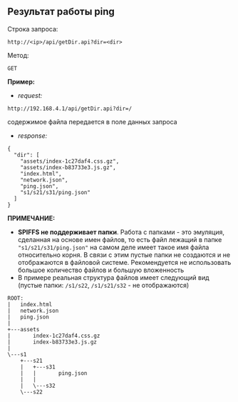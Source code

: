 ## Результат работы ping

Строка запроса:

 `http://<ip>/api/getDir.api?dir=<dir>`

Метод:

`GET`

**Пример:**

* *request:*

`http://192.168.4.1/api/getDir.api?dir=/`

содержимое файла передается в поле данных запроса

* *response:*

```
{
  "dir": [
    "assets/index-1c27daf4.css.gz",
    "assets/index-b83733e3.js.gz",
    "index.html",
    "network.json",
    "ping.json",
    "s1/s21/s31/ping.json"
  ]
}
```

**ПРИМЕЧАНИЕ:**

* **SPIFFS не поддерживает папки**. Работа с папками - это эмуляция, сделанная на основе имен файлов, то есть файл лежащий в папке 	`"s1/s21/s31/ping.json"` на самом деле имеет такое имя файла относительно корня. В связи с этим пустые папки не создаются и не отображаются в файловой системе. Рекомендуется не использовать большое количество файлов и большую вложенность
* В примере реальная структура файлов имеет следующий вид (пустые папки: `/s1/s22`, `/s1/s21/s32` - не отображаются)

```
ROOT:
|   index.html
|   network.json
|   ping.json
|
+---assets
|       index-1c27daf4.css.gz
|       index-b83733e3.js.gz
|
\---s1
    +---s21
    |   +---s31
    |   |       ping.json
    |   |
    |   \---s32
    \---s22
```
